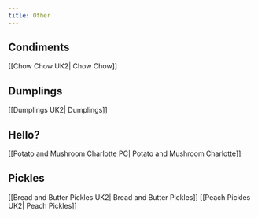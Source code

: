```yaml
---
title: Other
---
```


## Condiments
[[Chow Chow UK2| Chow Chow]]
## Dumplings
[[Dumplings UK2| Dumplings]]
## Hello?
[[Potato and Mushroom Charlotte PC| Potato and Mushroom Charlotte]]
## Pickles
[[Bread and Butter Pickles UK2| Bread and Butter Pickles]]
[[Peach Pickles UK2| Peach Pickles]]